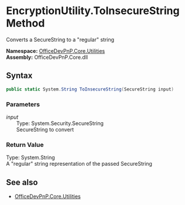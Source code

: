 # EncryptionUtility.ToInsecureString Method  
Converts a SecureString to a "regular" string  

**Namespace:** [OfficeDevPnP.Core.Utilities](OfficeDevPnP.Core.Utilities.md)  
**Assembly:** OfficeDevPnP.Core.dll  
## Syntax
```C#
public static System.String ToInsecureString(SecureString input)
```
### Parameters
*input*  
&emsp;&emsp;Type: System.Security.SecureString  
&emsp;&emsp;SecureString to convert  
  
### Return Value
Type: System.String  
A "regular" string representation of the passed SecureString

## See also
- [OfficeDevPnP.Core.Utilities](OfficeDevPnP.Core.Utilities.md)

